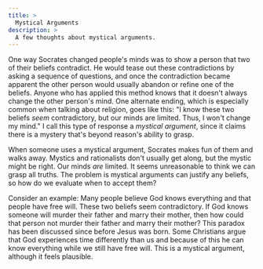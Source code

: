 ```yaml
---
title: >
  Mystical Arguments
description: >
  A few thoughts about mystical arguments.  
---
```


One way Socrates changed people's minds was to show a person that two of their beliefs contradict. He would tease out these contradictions by asking a sequence of questions, and once the contradiction became apparent the other person would usually abandon or refine one of the beliefs. Anyone who has applied this method knows that it doesn't always change the other person's mind. One alternate ending, which is especially common when talking about religion, goes like this: "I know these two beliefs _seem_ contradictory, but our minds are limited. Thus, I won't change my mind." I call this type of response a _mystical argument_, since it claims there is a mystery that's beyond reason's ability to grasp.

When someone uses a mystical argument, Socrates makes fun of them and walks away. Mystics and rationalists don't usually get along, but the mystic might be right. Our minds _are_ limited. It seems unreasonable to think we can grasp all truths. The problem is mystical arguments can justify any beliefs, so how do we evaluate when to accept them?

Consider an example: Many people believe God knows everything and that people have free will. These two beliefs seem contradictory. If God knows someone will murder their father and marry their mother, then how could that person not murder their father and marry their mother? This paradox has been discussed since before Jesus was born. Some Christians argue that God experiences time differently than us and because of this he can know everything while we still have free will. This is a mystical argument, although it feels plausible.
